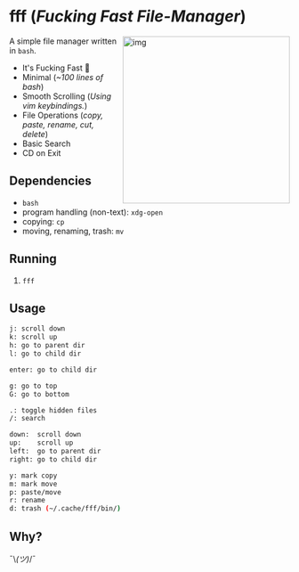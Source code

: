 # fff (*Fucking Fast File-Manager*)

<a href="https://asciinema.org/a/YoM4m6f7m63IK5Athb2F9AAXV" target="_blank"><img src="https://asciinema.org/a/B2LRFD6q26E7DhftTkeHLAUMT.png" alt="img" height="300px" align="right"/></a>

A simple file manager written in `bash`.

- It's Fucking Fast 🚀
- Minimal (*~100 lines of bash*)
- Smooth Scrolling (*Using vim keybindings.*)
- File Operations (*copy, paste, rename, cut, delete*)
- Basic Search
- CD on Exit


## Dependencies

- `bash`
- program handling (non-text): `xdg-open`
- copying: `cp`
- moving, renaming, trash: `mv`

## Running

1. `fff`


## Usage

```sh
j: scroll down
k: scroll up
h: go to parent dir
l: go to child dir

enter: go to child dir

g: go to top
G: go to bottom

.: toggle hidden files
/: search

down:  scroll down
up:    scroll up
left:  go to parent dir
right: go to child dir

y: mark copy
m: mark move
p: paste/move
r: rename
d: trash (~/.cache/fff/bin/)
```

## Why?

¯\\_(ツ)_/¯
